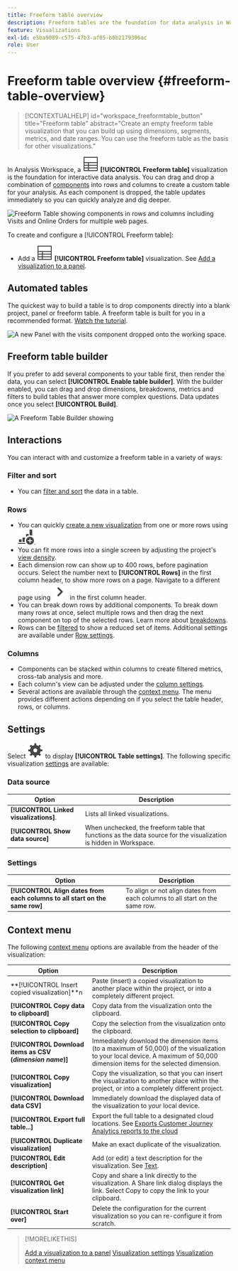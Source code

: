 ```yaml
---
title: Freeform table overview
description: Freeform tables are the foundation for data analysis in Workspace
feature: Visualizations
exl-id: e5ba9089-c575-47b3-af85-b8b2179396ac
role: User
---
```

# Freeform table overview {#freeform-table-overview}

<!-- markdownlint-disable MD034 -->

>[!CONTEXTUALHELP]
>id="workspace_freeformtable_button"
>title="Freeform table"
>abstract="Create an empty freeform table visualization that you can build up using dimensions, segments, metrics, and date ranges. You can use the freeform table as the basis for other visualizations."

<!-- markdownlint-enable MD034 -->


In Analysis Workspace, a ![Table](/help/assets/icons/Table.svg) **[!UICONTROL Freeform table]** visualization is the foundation for interactive data analysis. You can drag and drop a combination of [components](/help/components/overview.md) into rows and columns to create a custom table for your analysis. As each component is dropped, the table updates immediately so you can quickly analyze and dig deeper.

![Freeform Table showing components in rows and columns including Visits and Online Orders for multiple web pages.](assets/opening-section.png)

To create and configure a [!UICONTROL Freeform table]:

* Add a ![Table](/help/assets/icons/Table.svg) **[!UICONTROL Freeform table]** visualization. See [Add a visualization to a panel](../freeform-analysis-visualizations.md#add-visualizations-to-a-panel).

## Automated tables

The quickest way to build a table is to drop components directly into a blank project, panel or freeform table. A freeform table is built for you in a recommended format. [Watch the tutorial](https://experienceleague.adobe.com/en/docs/analytics-learn/tutorials/analysis-workspace/building-freeform-tables/auto-build-freeform-tables-in-analysis-workspace).

![A new Panel with the visits component dropped onto the working space.](assets/automated-table.png)

## Freeform table builder

If you prefer to add several components to your table first, then render the data, you can select **[!UICONTROL Enable table builder]**. With the builder enabled, you can drag and drop dimensions, breakdowns, metrics and filters to build tables that answer more complex questions. Data updates once you select **[!UICONTROL Build]**.

![A Freeform Table Builder showing ](assets/table-builder.png)

## Interactions

You can interact with and customize a freeform table in a variety of ways:

### Filter and sort

* You can [filter and sort](filter-and-sort.md) the data in a table.

### Rows

* You can quickly [create a new visualization](../freeform-analysis-visualizations.md#visualize) from one or more rows using ![GraphBarVerticalAdd](/help/assets/icons/GraphBarVerticalAdd.svg). 
* You can fit more rows into a single screen by adjusting the project's [view density](/help/analysis-workspace/build-workspace-project/view-density.md).
* Each dimension row can show up to 400 rows, before pagination occurs. Select the number next to **[!UICONTROL Rows]** in the first column header, to show more rows on a page. Navigate to a different page using ![ChevronRight](/help/assets/icons/ChevronRight.svg) in the first column header.
* You can break down rows by additional components. To break down many rows at once, select multiple rows and then drag the next component on top of the selected rows. Learn more about [breakdowns](/help/components/dimensions/t-breakdown-fa.md).
* Rows can be [filtered](/help/components/filters/filters-overview.md) to show a reduced set of items. Additional settings are available under [Row settings](/help/analysis-workspace/visualizations/freeform-table/column-row-settings/table-settings.md).

### Columns

* Components can be stacked within columns to create filtered metrics, cross-tab analysis and more.
* Each column's view can be adjusted under the [column settings](/help/analysis-workspace/visualizations/freeform-table/column-row-settings/column-settings.md).
* Several actions are available through the [context menu](/help/analysis-workspace/visualizations/freeform-analysis-visualizations.md#context-menu). The menu provides different actions depending on if you select the table header, rows, or columns.


## Settings

Select ![Setting](/help/assets/icons/Setting.svg) to display **[!UICONTROL Table settings]**. The following specific visualization [settings](../freeform-analysis-visualizations.md#settings) are available:

### Data source

| Option | Description |
|---|---|
| **[!UICONTROL Linked visualizations]**. | Lists all linked visualizations. |
| **[!UICONTROL Show data source]** | When unchecked, the freeform table that functions as the data source for the visualization is hidden in Workspace. |

### Settings

| Option | Description |
|---|---|
| **[!UICONTROL Align dates from each columns to all start on the same row]** | To align or not align dates from each columns to all start on the same row.  |


## Context menu

The following [context menu](../freeform-analysis-visualizations.md#context-menu) options are available from the header of the visualization:

| Option | Description |
| --- | --- |
| **[!UICONTROL Insert copied visualization]**n| Paste (insert) a copied visualization to another place within the project, or into a completely different project. |
| **[!UICONTROL Copy data to clipboard]** | Copy data from the visualization onto the clipboard. |
| **[!UICONTROL Copy selection to clipboard]** | Copy the selection from the visualization onto the clipboard. |
| **[!UICONTROL Download items as CSV (*dimension name*)]** | Immediately download the dimension items (to a maximum of 50,000) of the visualization to your local device. A maximum of 50,000 dimension items for the selected dimension. |
| **[!UICONTROL Copy visualization]** | Copy the visualization, so that you can insert the visualization to another place within the project, or into a completely different project. |
| **[!UICONTROL Download data CSV]** | Immediately download the displayed data of the visualization to your local device. |
|**[!UICONTROL  Export full table...]** | Export the full table to a designated cloud locations. See [Exports Customer Journey Analytics reports to the cloud](../../export/export-cloud.md) |
| **[!UICONTROL Duplicate visualization]** | Make an exact duplicate of the visualization. |
| **[!UICONTROL Edit description]** | Add (or edit) a text description for the visualization. See [Text](../text.md). |
| **[!UICONTROL Get visualization link]** | Copy and share a link directly to the visualization. A Share link dialog displays the link. Select Copy to copy the link to your clipboard. |
| **[!UICONTROL Start over]** | Delete the configuration for the current visualization so you can re-configure it from scratch. |


>[!MORELIKETHIS]
>
>[Add a visualization to a panel](/help/analysis-workspace/visualizations/freeform-analysis-visualizations.md#add-visualizations-to-a-panel)
>[Visualization settings](/help/analysis-workspace/visualizations/freeform-analysis-visualizations.md#settings)
>[Visualization context menu](/help/analysis-workspace/visualizations/freeform-analysis-visualizations.md#context-menu)
>
